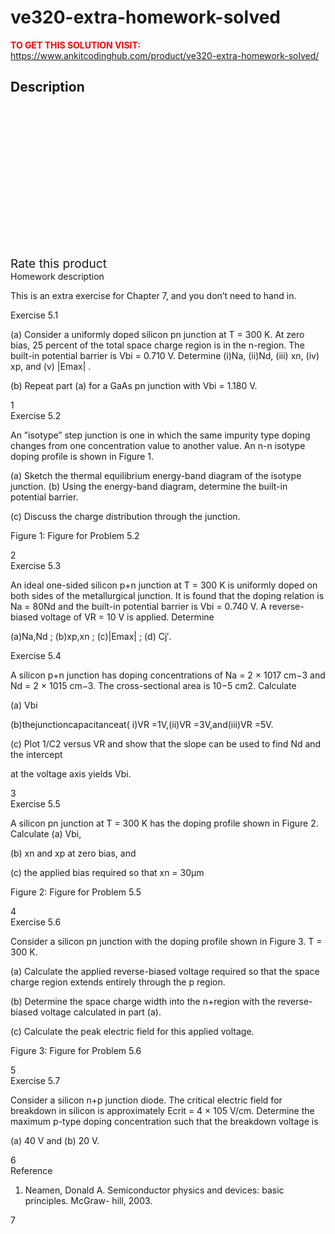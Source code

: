 # ve320-extra-homework-solved



**<span style='color:red'>TO GET THIS SOLUTION VISIT:</span>** https://www.ankitcodinghub.com/product/ve320-extra-homework-solved/

<h2>Description</h2>



<div class="kk-star-ratings kksr-auto kksr-align-center kksr-valign-top" data-payload="{&quot;align&quot;:&quot;center&quot;,&quot;id&quot;:&quot;99177&quot;,&quot;slug&quot;:&quot;default&quot;,&quot;valign&quot;:&quot;top&quot;,&quot;ignore&quot;:&quot;&quot;,&quot;reference&quot;:&quot;auto&quot;,&quot;class&quot;:&quot;&quot;,&quot;count&quot;:&quot;0&quot;,&quot;legendonly&quot;:&quot;&quot;,&quot;readonly&quot;:&quot;&quot;,&quot;score&quot;:&quot;0&quot;,&quot;starsonly&quot;:&quot;&quot;,&quot;best&quot;:&quot;5&quot;,&quot;gap&quot;:&quot;4&quot;,&quot;greet&quot;:&quot;Rate this product&quot;,&quot;legend&quot;:&quot;0\/5 - (0 votes)&quot;,&quot;size&quot;:&quot;24&quot;,&quot;title&quot;:&quot;VE320 Extra Homework Solved&quot;,&quot;width&quot;:&quot;0&quot;,&quot;_legend&quot;:&quot;{score}\/{best} - ({count} {votes})&quot;,&quot;font_factor&quot;:&quot;1.25&quot;}">
            
<div class="kksr-stars">
    
<div class="kksr-stars-inactive">
            <div class="kksr-star" data-star="1" style="padding-right: 4px">
            

<div class="kksr-icon" style="width: 24px; height: 24px;"></div>
        </div>
            <div class="kksr-star" data-star="2" style="padding-right: 4px">
            

<div class="kksr-icon" style="width: 24px; height: 24px;"></div>
        </div>
            <div class="kksr-star" data-star="3" style="padding-right: 4px">
            

<div class="kksr-icon" style="width: 24px; height: 24px;"></div>
        </div>
            <div class="kksr-star" data-star="4" style="padding-right: 4px">
            

<div class="kksr-icon" style="width: 24px; height: 24px;"></div>
        </div>
            <div class="kksr-star" data-star="5" style="padding-right: 4px">
            

<div class="kksr-icon" style="width: 24px; height: 24px;"></div>
        </div>
    </div>
    
<div class="kksr-stars-active" style="width: 0px;">
            <div class="kksr-star" style="padding-right: 4px">
            

<div class="kksr-icon" style="width: 24px; height: 24px;"></div>
        </div>
            <div class="kksr-star" style="padding-right: 4px">
            

<div class="kksr-icon" style="width: 24px; height: 24px;"></div>
        </div>
            <div class="kksr-star" style="padding-right: 4px">
            

<div class="kksr-icon" style="width: 24px; height: 24px;"></div>
        </div>
            <div class="kksr-star" style="padding-right: 4px">
            

<div class="kksr-icon" style="width: 24px; height: 24px;"></div>
        </div>
            <div class="kksr-star" style="padding-right: 4px">
            

<div class="kksr-icon" style="width: 24px; height: 24px;"></div>
        </div>
    </div>
</div>
                

<div class="kksr-legend" style="font-size: 19.2px;">
            <span class="kksr-muted">Rate this product</span>
    </div>
    </div>
<div class="page" title="Page 1">
<div class="layoutArea">
<div class="column">
Homework description

This is an extra exercise for Chapter 7, and you don’t need to hand in.

Exercise 5.1

(a) Consider a uniformly doped silicon pn junction at T = 300 K. At zero bias, 25 percent of the total space charge region is in the n-region. The built-in potential barrier is Vbi = 0.710 V. Determine (i)Na, (ii)Nd, (iii) xn, (iv) xp, and (v) |Emax| .

(b) Repeat part (a) for a GaAs pn junction with Vbi = 1.180 V.

</div>
</div>
<div class="layoutArea">
<div class="column">
1

</div>
</div>
</div>
<div class="page" title="Page 2">
<div class="layoutArea">
<div class="column">
Exercise 5.2

An ”isotype” step junction is one in which the same impurity type doping changes from one concentration value to another value. An n-n isotype doping profile is shown in Figure 1.

(a) Sketch the thermal equilibrium energy-band diagram of the isotype junction. (b) Using the energy-band diagram, determine the built-in potential barrier.

(c) Discuss the charge distribution through the junction.

Figure 1: Figure for Problem 5.2

</div>
</div>
<div class="layoutArea">
<div class="column">
2

</div>
</div>
</div>
<div class="page" title="Page 3">
<div class="layoutArea">
<div class="column">
Exercise 5.3

An ideal one-sided silicon p+n junction at T = 300 K is uniformly doped on both sides of the metallurgical junction. It is found that the doping relation is Na = 80Nd and the built-in potential barrier is Vbi = 0.740 V. A reverse-biased voltage of VR = 10 V is applied. Determine

(a)Na,Nd ; (b)xp,xn ; (c)|Emax| ; (d) Cj′.

</div>
</div>
<div class="layoutArea">
<div class="column">
Exercise 5.4

A silicon p+n junction has doping concentrations of Na = 2 × 1017 cm−3 and Nd = 2 × 1015 cm−3. The cross-sectional area is 10−5 cm2. Calculate

(a) Vbi

(b)thejunctioncapacitanceat( i)VR =1V,(ii)VR =3V,and(iii)VR =5V.

(c) Plot 1/C2 versus VR and show that the slope can be used to find Nd and the intercept

at the voltage axis yields Vbi.

</div>
</div>
<div class="layoutArea">
<div class="column">
3

</div>
</div>
</div>
<div class="page" title="Page 4">
<div class="layoutArea">
<div class="column">
Exercise 5.5

A silicon pn junction at T = 300 K has the doping profile shown in Figure 2. Calculate (a) Vbi,

(b) xn and xp at zero bias, and

(c) the applied bias required so that xn = 30μm

Figure 2: Figure for Problem 5.5

</div>
</div>
<div class="layoutArea">
<div class="column">
4

</div>
</div>
</div>
<div class="page" title="Page 5">
<div class="layoutArea">
<div class="column">
Exercise 5.6

Consider a silicon pn junction with the doping profile shown in Figure 3. T = 300 K.

(a) Calculate the applied reverse-biased voltage required so that the space charge region extends entirely through the p region.

(b) Determine the space charge width into the n+region with the reverse-biased voltage calculated in part (a).

(c) Calculate the peak electric field for this applied voltage.

Figure 3: Figure for Problem 5.6

</div>
</div>
<div class="layoutArea">
<div class="column">
5

</div>
</div>
</div>
<div class="page" title="Page 6">
<div class="layoutArea">
<div class="column">
Exercise 5.7

Consider a silicon n+p junction diode. The critical electric field for breakdown in silicon is approximately Ecrit = 4 × 105 V/cm. Determine the maximum p-type doping concentration such that the breakdown voltage is

(a) 40 V and (b) 20 V.

</div>
</div>
<div class="layoutArea">
<div class="column">
6

</div>
</div>
</div>
<div class="page" title="Page 7">
<div class="layoutArea">
<div class="column">
Reference

1. Neamen, Donald A. Semiconductor physics and devices: basic principles. McGraw- hill, 2003.

</div>
</div>
<div class="layoutArea">
<div class="column">
7

</div>
</div>
</div>
